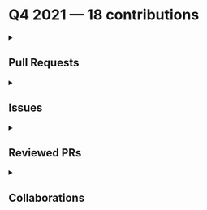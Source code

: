 # Q4 2021 — 18 contributions

<details>
  <summary><h2>Pull Requests</h2></summary>
No pull requests contributions in this quarter.
</details>

<details>
  <summary><h2>Issues</h2></summary>
<table style='width:100%; table-layout:fixed;'>
  <thead>
    <tr>
      <th style='width:5%;'>No.</th>
      <th style='width:20%;'>Project Name</th>
      <th style='width:20%;'>Title</th>
      <th style='width:35%;'>Description</th>
      <th style='width:20%;'>Date</th>
    </tr>
  </thead>
  <tbody>
    <tr>
      <td>1.</td>
      <td>Virtual-Coffee/podcast-transcripts</td>
      <td><a href='https://github.com/Virtual-Coffee/podcast-transcripts/issues/10'>Add guideline to transcribe the transcripts</a></td>
      <td>## Issue Context

Our podcast's transcriptions are automatically generated, so there would be typos or missing words. 

We want to improve every episode's transcription so they can be accessible for everyone. Currently, we are doing this manually.

To keep the consistency throughout the transcripts we need to have a guideline of transcription.

</td>
      <td>2021-12-28</td>
    </tr>
    <tr>
      <td>2.</td>
      <td>Virtual-Coffee/virtualcoffee.io</td>
      <td><a href='https://github.com/Virtual-Coffee/virtualcoffee.io/issues/497'>Update Virtual Coffee's Slack Channel Guide</a></td>
      <td>### Is there an existing issue for this?

- [X] I have searched the existing issues

### Type of Change

Edit/Clarification on existing content

### URL of existing page

https://virtualcoffee.io/resources/virtual-coffee/slack-channel-guide/

### Context for content change

There are some additional and deleted channels in Virtual Coffee's slack.
We need to update this guide. 

### Proposed solution

_No response_

### Resources that can help

_No response_

### Collaborators

@danieltott I have updated the guide and will submit the PR soon today 😊

### Code of Conduct

- [X] I've read the Code of Conduct and understand my responsibilities as a member of the Virtual Coffee community</td>
      <td>2021-12-28</td>
    </tr>
    <tr>
      <td>3.</td>
      <td>Virtual-Coffee/virtualcoffee.io</td>
      <td><a href='https://github.com/Virtual-Coffee/virtualcoffee.io/issues/491'>The link of Code of Conduct and Our Members navigate to About Virtual Coffee page </a></td>
      <td>### Is there an existing issue for this?

- [X] I have searched the existing issues

### What happened?

Both links to Code of Conduct and Our Members navigate to About Virtual Coffee page.

### Steps To Reproduce

1. On [Virtual Coffee homepage](https://virtualcoffee.io/) go to All Things Virtual Coffee section (as pics attached)
2. Click on the Code of Conduct link, and/or
3. Click on the Our Members link

![vc-web-links](https://user-images.githubusercontent.com/45172775/147126197-6e05713a-1f9b-482e-987b-e23f705fe013.jpg)


 

### What browsers are you seeing the problem on?

Firefox, Chrome

### Environment

```markdown
- OS:
- Node:
- yarn:
```


### Anything else?

_No response_

### Code of Conduct

- [X] I've read the Code of Conduct and understand my responsibilities as a member of the Virtual Coffee community</td>
      <td>2021-12-22</td>
    </tr>
    <tr>
      <td>4.</td>
      <td>Virtual-Coffee/podcast-transcripts</td>
      <td><a href='https://github.com/Virtual-Coffee/podcast-transcripts/issues/8'>Improve Transcription Season 1 Episode 7</a></td>
      <td>## Issue Context

Our podcast's transcriptions are automatically generated, so there would be typos or missing words. 

We want to improve every episode's transcription so they can be accessible for everyone. Currently, we are doing this manually.

## Steps To Update

- Open the file of the podcast's episode. 
  e.g.: `1_0.srt` means season 1 episode 0
-  Listen to the podcast's episode and improve the transcript based on what you hear.

## Accessibility Resources

- [Transcribing Audio to Text - W3C WAI](https://www.w3.org/WAI/media/av/transcribing/)

If you have questions or need help, please let us know.
</td>
      <td>2021-12-20</td>
    </tr>
    <tr>
      <td>5.</td>
      <td>Virtual-Coffee/podcast-transcripts</td>
      <td><a href='https://github.com/Virtual-Coffee/podcast-transcripts/issues/6'>Improve Transcription Season 1 Episode 6</a></td>
      <td>## Issue Context

Our podcast's transcriptions are automatically generated, so there would be typos or missing words. 

We want to improve every episode's transcription so they can be accessible for everyone. Currently, we are doing this manually.

## Steps To Update

- Open the file of the podcast's episode. 
  e.g.: `1_0.srt` means season 1 episode 0
-  Listen to the podcast's episode and improve the transcript based on what you hear.

## Accessibility Resources

- [Transcribing Audio to Text - W3C WAI](https://www.w3.org/WAI/media/av/transcribing/)

If you have questions or need help, please let us know.
</td>
      <td>2021-12-19</td>
    </tr>
    <tr>
      <td>6.</td>
      <td>Virtual-Coffee/podcast-transcripts</td>
      <td><a href='https://github.com/Virtual-Coffee/podcast-transcripts/issues/4'>Improve Transcription Season 1 Episode 5</a></td>
      <td>## Issue Context

Our podcast's transcriptions are automatically generated, so there would be typos or missing words. 

We want to improve every episode's transcription so they can be accessible for everyone. Currently, we are doing this manually.

## Steps To Update

- Open the file of the podcast's episode. 
  e.g.: `1_0.srt` means season 1 episode 0
-  Listen to the podcast's episode and improve the transcript based on what you hear.

## Accessibility Resources

- [Transcribing Audio to Text - W3C WAI](https://www.w3.org/WAI/media/av/transcribing/)

If you have questions or need help, please let us know.
</td>
      <td>2021-12-15</td>
    </tr>
    <tr>
      <td>7.</td>
      <td>Virtual-Coffee/podcast-transcripts</td>
      <td><a href='https://github.com/Virtual-Coffee/podcast-transcripts/issues/3'>Improve Season 1 Episode 4</a></td>
      <td>## Issue Context

Our podcast's transcriptions are automatically generated, so there would be typos or missing words. 

We want to improve every episode's transcription so they can be accessible for everyone. Currently, we are doing this manually.

## Steps To Update

- Open the file of the podcast's episode. 
  e.g.: `1_0.srt` means season 1 episode 0
-  Listen to the podcast's episode and improve the transcript based on what you hear.

## Accessibility Resources

- [Transcribing Audio to Text - W3C WAI](https://www.w3.org/WAI/media/av/transcribing/)

If you have questions or need help, please let us know.
</td>
      <td>2021-12-12</td>
    </tr>
    <tr>
      <td>8.</td>
      <td>Virtual-Coffee/podcast-transcripts</td>
      <td><a href='https://github.com/Virtual-Coffee/podcast-transcripts/issues/2'>Improve Season 1 Episode 0</a></td>
      <td>## Issue Context

Our podcast's transcriptions are automatically generated, so there would be typos or missing words. 

We want to improve every episode's transcription so they can be accessible for everyone. Currently, we are doing this manually.

## Steps To Update

- Open the file of the podcast's episode. 
  e.g.: `1_0.srt` means season 1 episode 0
-  Listen to the podcast's episode and improve the transcript based on what you hear.

## Accessibility Resources

- [Transcribing Audio to Text - W3C WAI](https://www.w3.org/WAI/media/av/transcribing/)

If you have questions or need help, please let us know.
</td>
      <td>2021-12-12</td>
    </tr>
    <tr>
      <td>9.</td>
      <td>Virtual-Coffee/virtualcoffee.io</td>
      <td><a href='https://github.com/Virtual-Coffee/virtualcoffee.io/issues/486'>Add Dec. newsletter to site</a></td>
      <td>## Issue Context

Every month, we try to get the newsletter up on the site within a week of sending it out. Currently, we're moving them over "by hand."

You can look at the existing newsletters ( src > newsletter > issues) as a kind of template. The sections are all the same. The content needs to be updated, and sometimes that changes the way things look, for example, your list may have fewer items.

## Steps to update

You can look at the existing newsletters ( src > newsletter > issues) as a kind of template. The sections are all the same. The content needs to be updated, and sometimes that changes the way things look, for example, your list may have fewer items.

In the code base, navigate to src > newsletter > issues and create a new file 2021-12.njk
Add the latest issue using the format from the past issues.
If you have questions, please let us know. We're up for pairing if anyone wants to walk through this!</td>
      <td>2021-12-08</td>
    </tr>
    <tr>
      <td>10.</td>
      <td>Virtual-Coffee/virtualcoffee.io</td>
      <td><a href='https://github.com/Virtual-Coffee/virtualcoffee.io/issues/485'>Edit podcasts' transcriptions</a></td>
      <td>### Is there an existing issue for this?

- [X] I have searched the existing issues

### Type of Change

Edit/Clarification on existing content

### URL of existing page

_No response_

### Context for content change

I noticed that our podcast episodes have automatically generated transcriptions.
There are typos in every episode.  

### Proposed solution

To make it more accessible, we can manually edit the transcriptions based on the W3C guidance for [transcribing audio to text](https://www.w3.org/WAI/media/av/transcribing/).

### Resources that can help

https://www.w3.org/WAI/media/av/transcribing/

### Collaborators

_No response_

### Code of Conduct

- [X] I've read the Code of Conduct and understand my responsibilities as a member of the Virtual Coffee community</td>
      <td>2021-12-05</td>
    </tr>
    <tr>
      <td>11.</td>
      <td>Virtual-Coffee/members.virtualcoffee.io</td>
      <td><a href='https://github.com/Virtual-Coffee/members.virtualcoffee.io/issues/4'>No display of dates when adding date published on blogpost's page with mobile phone </a></td>
      <td>### Is there an existing issue for this?

- [X] I have searched the existing issues

### What happened?

When adding new blog post to the member's monthly challenge page on mobile phone, there is no dates display besides today.

However, when we click on a date blindly, it does give focus on the date and we can still add backdated posts.

### Steps To Reproduce

From mobile phone:
1. After sign in to members'page, click the "Check out the Monthly Challenges".
2. Click "Add your blog posts!"
3. Click "Add New Post!"
4. Click on Date Published and you will see this page 
![Screenshot_20211125-223637_DuckDuckGo](https://user-images.githubusercontent.com/45172775/143663098-46b88f96-bac0-4ddb-a30b-5ab5f5ab2e55.jpg)



### What browsers are you seeing the problem on?

Chrome, Other

### Environment

_No response_

### Anything else?

_No response_

### Code of Conduct

- [X] I've read the Code of Conduct and understand my responsibilities as a member of the Virtual Coffee community</td>
      <td>2021-11-27</td>
    </tr>
    <tr>
      <td>12.</td>
      <td>Virtual-Coffee/virtualcoffee.io</td>
      <td><a href='https://github.com/Virtual-Coffee/virtualcoffee.io/issues/467'>Add Nov. newsletter to site </a></td>
      <td>## Issue Context

Every month, we try to get the newsletter up on the site within a week of sending it out. Currently, we're moving them over "by hand."

You can look at the existing newsletters ( src > newsletter > issues) as a kind of template. The sections are all the same. The content needs updated, and sometimes that changes the way things look, for example, your list may have fewer items.

## Steps to update

You can look at the existing newsletters ( src > newsletter > issues) as a kind of template. The sections are all the same. The content needs updated, and sometimes that changes the way things look, for example, your list may have fewer items

In the code base, navigate to src > newsletter > issues and create a new file 2021-11.njk
Add the latest issue using the format from the past issues.
If you have questions, please let us know. We're up for pairing if anyone wants to walk through this!</td>
      <td>2021-11-01</td>
    </tr>
    <tr>
      <td>13.</td>
      <td>Virtual-Coffee/virtualcoffee.io</td>
      <td><a href='https://github.com/Virtual-Coffee/virtualcoffee.io/issues/403'>Add Oct. newsletter to site</a></td>
      <td>## Issue Context

Every month, we try to get the newsletter up on the site within a week of sending it out. Currently, we're moving them over "by hand."

You can look at the existing newsletters ( src > newsletter > issues) as a kind of template. The sections are all the same. The content needs updated, and sometimes that changes the way things look, for example, your list may have fewer items.
Steps to update

You can look at the existing newsletters ( src > newsletter > issues) as a kind of template. The sections are all the same. The content needs updated, and sometimes that changes the way things look, for example, your list may have fewer items

In the code base, navigate to src > newsletter > issues and create a new file 2021-10.njk
Add the latest issue using the format from the past issues.
If you have questions, please let us know. We're up for pairing if anyone wants to walk through this!</td>
      <td>2021-10-04</td>
    </tr>
  </tbody>
</table>
</details>

<details>
  <summary><h2>Reviewed PRs</h2></summary>
No reviewed prs contributions in this quarter.
</details>

<details>
  <summary><h2>Collaborations</h2></summary>
<table style='width:100%; table-layout:fixed;'>
  <thead>
    <tr>
      <th style='width:5%;'>No.</th>
      <th style='width:20%;'>Project Name</th>
      <th style='width:20%;'>Title</th>
      <th style='width:35%;'>Description</th>
      <th style='width:20%;'>Date</th>
    </tr>
  </thead>
  <tbody>
    <tr>
      <td>1.</td>
      <td>the-collab-lab/tcl-35-smart-shopping-list</td>
      <td><a href='https://github.com/the-collab-lab/tcl-35-smart-shopping-list/pull/34'>Eu fa delete list</a></td>
      <td>
## Description

<!-- What does this code change? Why did I choose this approach? Did I learn anything worth sharing? Reminder: This will be a publicly facing representation of your work (READ: help you land that sweet dev gig). -->
This code allows users to delete an item from the shopping list so that their list isn’t cluttered with items they don’t want to buy in the future. The filter method approach was used because we have arrays of objects to loop through and check if an item is to be deleted or not. Yes we learnt how to use `filter()` method, `window.confirm()` method and how to delete a particular item from firestore database.

## Related Issue
closes #11 

<!-- If you write "closes" followed by the Github issue number, it will automatically close the issue for you when the PR merges -->

## Acceptance Criteria

<!-- Include AC from the Github issue -->

- The user is able to delete an item from the shopping list
- Before deleting, prompt the user to confirm that they really want to delete the item to prevent accidental deletions
- Deletion should cause the associated record(s) in the database to be deleted

## Type of Changes

<!-- Put an `✓` for the applicable box: -->

|     | Type                       |
| --- | -------------------------- |
|    | :bug: Bug fix              |
|  ✓ | :sparkles: New feature     |
|  ✓ | :hammer: Refactoring       |
|    | :100: Add tests            |
|    | :link: Update dependencies |
|    | :scroll: Docs              |

## Updates

### Before

<!-- If UI feature, take provide screenshots -->


### After
<!-- If UI feature, take provide screenshots -->
## Deleting oranges 
![Screenshot from 2021-11-13 14-41-45](https://user-images.githubusercontent.com/57072944/141646167-7b46f5bf-713b-42f2-bb69-371cbe5f73f5.png)

## Prompt to confirm delete
![Screenshot from 2021-11-13 14-41-51](https://user-images.githubusercontent.com/57072944/141646164-6ece4786-8687-45ef-8213-d0154cfa8d99.png)

## Oranges was finally deleted from the user end and from the database
![Screenshot from 2021-11-13 14-41-57](https://user-images.githubusercontent.com/57072944/141646162-1ffa3344-89c0-437d-ace7-3f07799a6f8d.png)

## Testing Steps / QA Criteria

<!-- Provide steps the other cohort members and mentors need to follow to properly test your additions. -->

- Pull the branch to your machine
- Run `npm install` to install all dependencies
- Run `npm start` to start the project on the browser `localhost:3000`
- If a list pops up, click on the delete button to delete, click yes to confirm and the item will be deleted. You can reload your page to confirm that it is deleted from the database as well. To be sure, after reloading the list of items appears without the deleted items.
- If you click cancel, the item will not be deleted.
- If you don't have any existing items, you can create a new item and add items to view all the lists on the list page
- Or join an existing list with one of the token here `vale lacy wrist` , `haydn lund lee` , `bunyan sri scour`

</td>
      <td>2021-11-19</td>
    </tr>
    <tr>
      <td>2.</td>
      <td>the-collab-lab/tcl-35-smart-shopping-list</td>
      <td><a href='https://github.com/the-collab-lab/tcl-35-smart-shopping-list/pull/32'>Search functionality</a></td>
      <td>## Description

Search for items on the shopping list by typing any part of the item name. Pressing on the UI "x" should re-render the list.

## Related Issue

<!-- If you write "closes" followed by the Github issue number, it will automatically close the issue for you when the PR merges -->

## Acceptance Criteria

- Display a text field above the top of the shopping list
- As the user types into the field, the list should narrow to display only items that contain the text the user entered in the filter field
- When the field has text in it, the user should be able to tap a UI element (e.g., with an "X" button next to the field) to clear the field
- The filter text should match any part of the item name (i.e. it should not only match from the start of the string)

## Type of Changes

<!-- Put an `✓` for the applicable box: -->

|     | Type                       |
| --- | -------------------------- |
|    | :bug: Bug fix              |
|  ✓ | :sparkles: New feature     |
|    | :hammer: Refactoring       |
|    | :100: Add tests            |
|    | :link: Update dependencies |
|    | :scroll: Docs              |

## Updates

### Before

<!-- If UI feature, take provide screenshots -->


### After

<!-- If UI feature, take provide screenshots -->


## Testing Steps / QA Criteria

- Create a new list, and add items to the list
- Type in item on the list, the list should be filtered based on input
- Pressing the "x" inside the search bar should white-out the search field
- The list should re-render in its entirety (this is the part not yet working)
</td>
      <td>2021-11-09</td>
    </tr>
    <tr>
      <td>3.</td>
      <td>the-collab-lab/tcl-35-smart-shopping-list</td>
      <td><a href='https://github.com/the-collab-lab/tcl-35-smart-shopping-list/pull/28'>EU-DC-Mark item purchased</a></td>
      <td>## Description

By ticking the checkbox of an item, the item stays checked for 24 hours.

## Acceptance Criteria

- User is able to tap a checkbox or similar UI element to mark an item in the list as purchased
- Item should be shown as checked for 24 hours after the purchase is made (i.e. we assume the user does not need to buy the item again for at least 1 day)

## Type of Changes

<!-- Put an `✓` for the applicable box: -->

|     | Type                       |
| --- | -------------------------- |
|  ✓ | :bug: Bug fix              |
|  ✓ | :sparkles: New feature     |
|    | :hammer: Refactoring       |
|    | :100: Add tests            |
|    | :link: Update dependencies |
|    | :scroll: Docs              |

## Updates
- Also updated the user interface on first time load. Token is generated in storage, but not immediately sent to the database.
- Fixed input validation bug that previously allowed first entry of a list to be blank. This was caused by two issues: 1) input validation was performed only on lists that was NOT empty,  2) because the local storage token that identifies the list is not immediately sent to database, any input validation on an item of a list that is yet to exist in the database was also circumvented.

## Testing Steps / QA Criteria

- Create a new list.
- Add items.
- Check(mark) one/more items on the list.
- Now get out your trusty calculator and do the following: 
1. Check an item, and note the item's `lastPurchase` value is 1634547931018.
2. Dial it back a day: 1634547931018 - 86,400,000. The item should now be unchecked.
3. Add 5 minutes back: 1634547931018 - 86,400,000 + 300,000. The item should now be checked again.</td>
      <td>2021-10-30</td>
    </tr>
    <tr>
      <td>4.</td>
      <td>the-collab-lab/tcl-35-smart-shopping-list</td>
      <td><a href='https://github.com/the-collab-lab/tcl-35-smart-shopping-list/pull/15'>Issue #2 | Add list view and add item view</a></td>
      <td>_For an example of how to fill this template out, [see this Pull Request](https://github.com/the-collab-lab/tcl-3-smart-shopping-list/pull/44)._ 

## Description

<!-- What does this code change? Why did I choose this approach? Did I learn anything worth sharing? Reminder: This will be a publicly facing representation of your work (READ: help you land that sweet dev gig). -->

This pull request contains implementation code for a user of the smart shopping list app to navigate between the "list" view and "add an item" view. In this PR , Dana and I (Edema) created components for these views and clearly delineated them from each other with appropriate routing to navigate to each of these views ("list view" and "add an item view"). We installed react-router-dom dependency  and used it for routing. One among the things we learnt in this sprint work was how to collaborate effectively and come up with a working UI.

## Related Issue

<!-- If you write "closes" followed by the Github issue number, it will automatically close the issue for you when the PR merges -->

## Acceptance Criteria

- [x] react-router-dom was added as a project dependency
- [x] Links are present and persistent at the bottom of the app: one for the “list” view, the other for the “add an item” view
- [x] When one of the links is clicked, the browser URL updates to represent the current view and a matching view component is displayed
- [x] Whichever view is selected, the corresponding link is displayed in bold text

<!-- Include AC from the Github issue -->

## Type of Changes

<!-- Put an `✓` for the applicable box: -->

|     | Type                       |
| --- | -------------------------- |
|    | :bug: Bug fix              |
|  ✓ | :sparkles: New feature     |
|    | :hammer: Refactoring       |
|    | :100: Add tests            |
|   ✓ | :link: Update dependencies |
|    | :scroll: Docs              |

## Updates

### Before

<!-- If UI feature, take provide screenshots -->


### After

<!-- If UI feature, take provide screenshots -->

## Testing Steps / QA Criteria

<!-- Provide steps the other cohort members and mentors need to follow to properly test your additions. -->
* From your terminal, pull down this branch with `git pull origin dc-eu-add-two-views` and check that branch out with `git checkout dc-eu-add-two-views` 
* Then `npm update or npm install` to install the newly added dependencies locally and `npm start` to launch the app.
cypress tests can be added to check for the availability and display of each UI feature and the appropriate texts and components is displayed on each particular routing. Though tests were not prioritised for this particular implementation stage.
</td>
      <td>2021-10-09</td>
    </tr>
    <tr>
      <td>5.</td>
      <td>Virtual-Coffee/virtualcoffee.io</td>
      <td><a href='https://github.com/Virtual-Coffee/virtualcoffee.io/pull/469'>Nov 2021 - Karen D adding Job Hunt blog post</a></td>
      <td>## Linked Issue
#465 

## Description

Karen D adding her blog post data to the Nov. 2021 json file.

## Methodology

## Code of Conduct

> By submitting this pull request, you agree to follow our [Code of Conduct](https://virtualcoffee.io/code-of-conduct/)
</td>
      <td>2021-11-02</td>
    </tr>
  </tbody>
</table>
</details>


